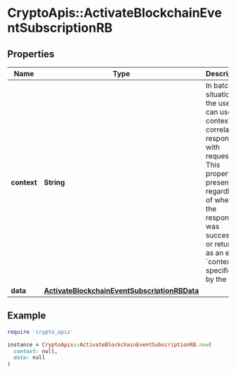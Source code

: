 # CryptoApis::ActivateBlockchainEventSubscriptionRB

## Properties

| Name | Type | Description | Notes |
| ---- | ---- | ----------- | ----- |
| **context** | **String** | In batch situations the user can use the context to correlate responses with requests. This property is present regardless of whether the response was successful or returned as an error. &#x60;context&#x60; is specified by the user. | [optional] |
| **data** | [**ActivateBlockchainEventSubscriptionRBData**](ActivateBlockchainEventSubscriptionRBData.md) |  |  |

## Example

```ruby
require 'crypto_apis'

instance = CryptoApis::ActivateBlockchainEventSubscriptionRB.new(
  context: null,
  data: null
)
```

